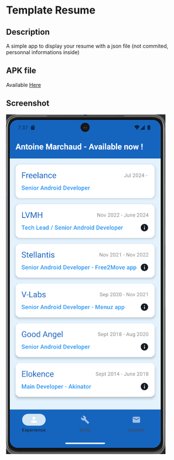 # Template Resume

## Description
A simple app to display your resume with a json file (not commited, personnal informations inside)

## APK file
Available [Here](https://github.com/AntoineMarchaud/TemplateResume/blob/main/app-release.apk?raw=true)

## Screenshot
![Screenshot](example.png)
